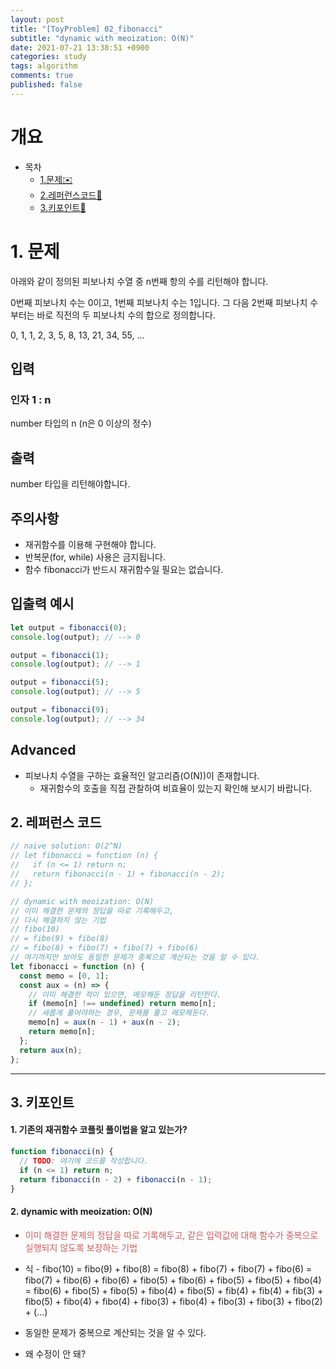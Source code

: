 ```yaml
---
layout: post
title: "[ToyProblem] 02_fibonacci"
subtitle: "dynamic with meoization: O(N)"
date: 2021-07-21 13:38:51 +0900
categories: study
tags: algorithm
comments: true
published: false
---
```


# 개요

- 목차
  - [1.문제✉️](#1.문제)
  - [2.레퍼런스코드🔖](#2.레퍼런스코드)
  - [3.키포인트🔐](#3.키포인트🔑)

# 1. 문제

아래와 같이 정의된 피보나치 수열 중 n번째 항의 수를 리턴해야 합니다.

0번째 피보나치 수는 0이고, 1번째 피보나치 수는 1입니다. 그 다음 2번째 피보나치 수부터는 바로 직전의 두 피보나치 수의 합으로 정의합니다.

0, 1, 1, 2, 3, 5, 8, 13, 21, 34, 55, ...

## 입력

### 인자 1 : n

number 타입의 n (n은 0 이상의 정수)

## 출력

number 타입을 리턴해야합니다.

## 주의사항

- 재귀함수를 이용해 구현해야 합니다.
- 반복문(for, while) 사용은 금지됩니다.
- 함수 fibonacci가 반드시 재귀함수일 필요는 없습니다.

## 입출력 예시

```javascript
let output = fibonacci(0);
console.log(output); // --> 0

output = fibonacci(1);
console.log(output); // --> 1

output = fibonacci(5);
console.log(output); // --> 5

output = fibonacci(9);
console.log(output); // --> 34
```

## Advanced

- 피보나치 수열을 구하는 효율적인 알고리즘(O(N))이 존재합니다.
  - 재귀함수의 호출을 직접 관찰하여 비효율이 있는지 확인해 보시기 바랍니다.

## 2. 레퍼런스 코드

```javascript
// naive solution: O(2^N)
// let fibonacci = function (n) {
//   if (n <= 1) return n;
//   return fibonacci(n - 1) + fibonacci(n - 2);
// };

// dynamic with meoization: O(N)
// 이미 해결한 문제의 정답을 따로 기록해두고,
// 다시 해결하지 않는 기법
// fibo(10)
// = fibo(9) + fibo(8)
// = fibo(8) + fibo(7) + fibo(7) + fibo(6)
// 여기까지만 보아도 동일한 문제가 중복으로 계산되는 것을 알 수 있다.
let fibonacci = function (n) {
  const memo = [0, 1];
  const aux = (n) => {
    // 이미 해결한 적이 있으면, 메모해둔 정답을 리턴한다.
    if (memo[n] !== undefined) return memo[n];
    // 새롭게 풀어야하는 경우, 문제를 풀고 메모해둔다.
    memo[n] = aux(n - 1) + aux(n - 2);
    return memo[n];
  };
  return aux(n);
};
```

---

## 3. 키포인트

#### 1. 기존의 재귀함수 코플릿 풀이법을 알고 있는가?

```javascript
function fibonacci(n) {
  // TODO: 여기에 코드를 작성합니다.
  if (n <= 1) return n;
  return fibonacci(n - 2) + fibonacci(n - 1);
}
```

#### 2. dynamic with meoization: O(N)

- <span style="color:indianred">이미 해결한 문제의 정답을 따로 기록해두고, 같은 입력값에 대해 함수가 중복으로 실행되지 않도록 보장하는 기법</span>
- 식 - fibo(10)
  = fibo(9) + fibo(8)
  = fibo(8) + fibo(7) + fibo(7) + fibo(6)
  = fibo(7) + fibo(6) + fibo(6) + fibo(5) + fibo(6) + fibo(5) + fibo(5) + fibo(4)
  = fibo(6) + fibo(5) + fibo(5) + fibo(4) + fibo(5) + fib(4) + fib(4) + fib(3) + fibo(5) + fibo(4) + fibo(4) + fibo(3) + fibo(4) + fibo(3) + fibo(3) + fibo(2) + (...)
- 동일한 문제가 중복으로 계산되는 것을 알 수 있다.

- 왜 수정이 안 돼?
